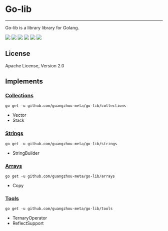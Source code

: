 # Go-lib

---

Go-lib is a library library for Golang.

[![](https://img.shields.io/github/issues/guangzhou-meta/go-lib)]()
[![](https://img.shields.io/github/forks/guangzhou-meta/go-lib)]()
[![](https://img.shields.io/github/stars/guangzhou-meta/go-lib)]()
[![](https://img.shields.io/github/license/guangzhou-meta/go-lib)]()
[![](https://img.shields.io/github/downloads/guangzhou-meta/go-lib/total.svg)](https://github.com/guangzhou-meta/go-lib/releases)
[![](https://img.shields.io/github/v/release/guangzhou-meta/go-lib?display_name=tag)](https://github.com/guangzhou-meta/go-lib/releases)

## License

Apache License, Version 2.0

## Implements

### [Collections](./collections)

```shell
go get -u github.com/guangzhou-meta/go-lib/collections
```

* Vector
* Stack

### [Strings](./strings)

```shell
go get -u github.com/guangzhou-meta/go-lib/strings
```

* StringBuilder

### [Arrays](./arrays)

```shell
go get -u github.com/guangzhou-meta/go-lib/arrays
```

* Copy

### [Tools](./tools)

```shell
go get -u github.com/guangzhou-meta/go-lib/tools
```

* TernaryOperator
* ReflectSupport
